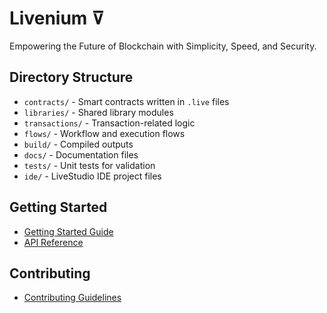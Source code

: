 # Livenium ⊽

Empowering the Future of Blockchain with Simplicity, Speed, and Security.

## Directory Structure
- `contracts/` - Smart contracts written in `.live` files
- `libraries/` - Shared library modules
- `transactions/` - Transaction-related logic
- `flows/` - Workflow and execution flows
- `build/` - Compiled outputs
- `docs/` - Documentation files
- `tests/` - Unit tests for validation
- `ide/` - LiveStudio IDE project files

## Getting Started
- [Getting Started Guide](docs/getting_started.md)
- [API Reference](docs/api_reference.md)

## Contributing
- [Contributing Guidelines](CONTRIBUTING.md)
